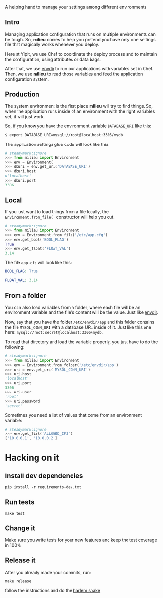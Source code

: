 A helping hand to manage your settings among different environments

## Intro

Managing application configuration that runs on multiple environments
can be tough. So, **milieu** comes to help you pretend you have only one
settings file that magically works whenever you deploy.

Here at Yipit, we use Chef to coordinate the deploy process and to maintain the
configuration, using attributes or data bags.

After that, we use [envdir](http://cr.yp.to/daemontools/envdir.html)
to run our applications with variables set in Chef. Then, we use
**milieu** to read those variables and feed the application configuration
system.

## Production

The system environment is the first place **milieu** will try to find
things. So, when the application runs inside of an environment with the right
variables set, it will just work.

So, if you know you have the environment variable `DATABASE_URI` like this:

```bash
$ export DATABASE_URI=mysql://root@localhost:3306/mydb
```

The application settings glue code will look like this:

```python
# steadymark:ignore
>>> from milieu import Environment
>>> env = Environment()
>>> dburi = env.get_uri('DATABASE_URI')
>>> dburi.host
u'localhost'
>>> dburi.port
3306
```

## Local

If you just want to load things from a file locally, the
`Environment.from_file()` constructor will help you out.

```python
# steadymark:ignore
>>> from milieu import Environment
>>> env = Environment.from_file('/etc/app.cfg')
>>> env.get_bool('BOOL_FLAG')
True
>>> env.get_float('FLOAT_VAL')
3.14
```

The file `app.cfg` will look like this:

```yaml
BOOL_FLAG: True

FLOAT_VAL: 3.14
```

## From a folder

You can also load variables from a folder, where each file will be an
environment variable and the file's content will be the value. Just like
[envdir](http://cr.yp.to/daemontools/envdir.html).

Now, say that you have the folder `/etc/envdir/app` and this folder contains
the file `MYSQL_CONN_URI` with a database URL inside of it. Just like this one
here: `mysql://root:secret@localhost:3306/mydb`.

To read that directory and load the variable properly, you just have to do the
following:

```python
# steadymark:ignore
>>> from milieu import Environment
>>> env = Environment.from_folder('/etc/envdir/app')
>>> uri = env.get_uri('MYSQL_CONN_URI')
>>> uri.host
'localhost'
>>> uri.port
3306
>>> uri.user
'root'
>>> uri.password
'secret'
```

Sometimes you need a list of values that come from an environment variable:

```python
# steadymark:ignore
>>> env.get_list('ALLOWED_IPS')
['10.0.0.1', '10.0.0.2']
```

# Hacking on it

## Install dev dependencies

```console
pip install -r requirements-dev.txt
```

## Run tests

```console
make test
```

## Change it

Make sure you write tests for your new features and keep the test coverage in 100%

## Release it

After you already made your commits, run:

```console
make release
```

follow the instructions and do the [harlem shake](http://www.youtube.com/watch?v=8vJiSSAMNWw)
